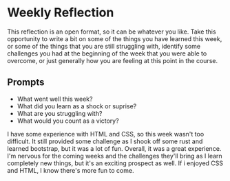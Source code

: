 # Weekly Reflection
This reflection is an open format, so it can be whatever you like. Take this opportunity to write a bit on some of the things you have learned this week, or some of the things that you are still struggling with, identify some challenges you had at the beginning of the week that you were able to overcome, or just generally how you are feeling at this point in the course.

## Prompts
- What went well this week?
- What did you learn as a shock or suprise?
- What are you struggling with?
- What would you count as a victory?

I have some experience with HTML and CSS, so this week wasn't too difficult. It still provided some challenge as I shook off some rust and learned bootstrap, but it was a lot of fun. Overall, it was a great experience. I'm nervous for the coming weeks and the challenges they'll bring as I learn completely new things, but it's an exciting prospect as well. If i enjoyed CSS and HTML, I know there's more fun to come.